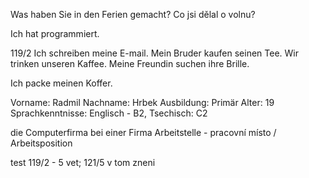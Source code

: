 Was haben Sie in den Ferien gemacht?
Co jsi dělal o volnu?

Ich hat programmiert.

119/2
Ich schreiben meine E-mail.
Mein Bruder kaufen seinen Tee.
Wir trinken unseren Kaffee.
Meine Freundin suchen ihre Brille.

Ich packe meinen Koffer. 

Vorname: Radmil
Nachname: Hrbek
Ausbildung: Primär
Alter: 19
Sprachkenntnisse: Englisch - B2, Tsechisch: C2


die Computerfirma
bei einer Firma
Arbeitstelle - pracovní místo / Arbeitsposition

test 119/2 - 5 vet; 121/5 v tom zneni